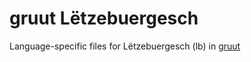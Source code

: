 # gruut Lëtzebuergesch

Language-specific files for Lëtzebuergesch (lb) in [gruut](https://github.com/rhasspy/gruut)
